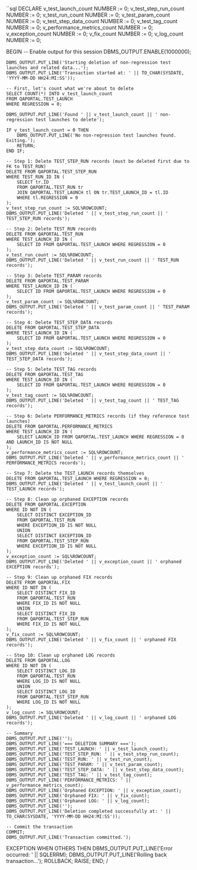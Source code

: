 ``sql
DECLARE
    v_test_launch_count NUMBER := 0;
    v_test_step_run_count NUMBER := 0;
    v_test_run_count NUMBER := 0;
    v_test_param_count NUMBER := 0;
    v_test_step_data_count NUMBER := 0;
    v_test_tag_count NUMBER := 0;
    v_performance_metrics_count NUMBER := 0;
    v_exception_count NUMBER := 0;
    v_fix_count NUMBER := 0;
    v_log_count NUMBER := 0;
    
BEGIN
    -- Enable output for this session
    DBMS_OUTPUT.ENABLE(1000000);
    
    DBMS_OUTPUT.PUT_LINE('Starting deletion of non-regression test launches and related data...');
    DBMS_OUTPUT.PUT_LINE('Transaction started at: ' || TO_CHAR(SYSDATE, 'YYYY-MM-DD HH24:MI:SS'));
    
    -- First, let's count what we're about to delete
    SELECT COUNT(*) INTO v_test_launch_count 
    FROM QAPORTAL.TEST_LAUNCH 
    WHERE REGRESSION = 0;
    
    DBMS_OUTPUT.PUT_LINE('Found ' || v_test_launch_count || ' non-regression test launches to delete');
    
    IF v_test_launch_count = 0 THEN
        DBMS_OUTPUT.PUT_LINE('No non-regression test launches found. Exiting.');
        RETURN;
    END IF;
    
    -- Step 1: Delete TEST_STEP_RUN records (must be deleted first due to FK to TEST_RUN)
    DELETE FROM QAPORTAL.TEST_STEP_RUN 
    WHERE TEST_RUN_ID IN (
        SELECT tr.ID 
        FROM QAPORTAL.TEST_RUN tr
        JOIN QAPORTAL.TEST_LAUNCH tl ON tr.TEST_LAUNCH_ID = tl.ID
        WHERE tl.REGRESSION = 0
    );
    v_test_step_run_count := SQL%ROWCOUNT;
    DBMS_OUTPUT.PUT_LINE('Deleted ' || v_test_step_run_count || ' TEST_STEP_RUN records');
    
    -- Step 2: Delete TEST_RUN records
    DELETE FROM QAPORTAL.TEST_RUN 
    WHERE TEST_LAUNCH_ID IN (
        SELECT ID FROM QAPORTAL.TEST_LAUNCH WHERE REGRESSION = 0
    );
    v_test_run_count := SQL%ROWCOUNT;
    DBMS_OUTPUT.PUT_LINE('Deleted ' || v_test_run_count || ' TEST_RUN records');
    
    -- Step 3: Delete TEST_PARAM records
    DELETE FROM QAPORTAL.TEST_PARAM 
    WHERE TEST_LAUNCH_ID IN (
        SELECT ID FROM QAPORTAL.TEST_LAUNCH WHERE REGRESSION = 0
    );
    v_test_param_count := SQL%ROWCOUNT;
    DBMS_OUTPUT.PUT_LINE('Deleted ' || v_test_param_count || ' TEST_PARAM records');
    
    -- Step 4: Delete TEST_STEP_DATA records
    DELETE FROM QAPORTAL.TEST_STEP_DATA 
    WHERE TEST_LAUNCH_ID IN (
        SELECT ID FROM QAPORTAL.TEST_LAUNCH WHERE REGRESSION = 0
    );
    v_test_step_data_count := SQL%ROWCOUNT;
    DBMS_OUTPUT.PUT_LINE('Deleted ' || v_test_step_data_count || ' TEST_STEP_DATA records');
    
    -- Step 5: Delete TEST_TAG records
    DELETE FROM QAPORTAL.TEST_TAG 
    WHERE TEST_LAUNCH_ID IN (
        SELECT ID FROM QAPORTAL.TEST_LAUNCH WHERE REGRESSION = 0
    );
    v_test_tag_count := SQL%ROWCOUNT;
    DBMS_OUTPUT.PUT_LINE('Deleted ' || v_test_tag_count || ' TEST_TAG records');
    
    -- Step 6: Delete PERFORMANCE_METRICS records (if they reference test launches)
    DELETE FROM QAPORTAL.PERFORMANCE_METRICS 
    WHERE TEST_LAUNCH_ID IN (
        SELECT LAUNCH_ID FROM QAPORTAL.TEST_LAUNCH WHERE REGRESSION = 0 AND LAUNCH_ID IS NOT NULL
    );
    v_performance_metrics_count := SQL%ROWCOUNT;
    DBMS_OUTPUT.PUT_LINE('Deleted ' || v_performance_metrics_count || ' PERFORMANCE_METRICS records');
    
    -- Step 7: Delete the TEST_LAUNCH records themselves
    DELETE FROM QAPORTAL.TEST_LAUNCH WHERE REGRESSION = 0;
    DBMS_OUTPUT.PUT_LINE('Deleted ' || v_test_launch_count || ' TEST_LAUNCH records');
    
    -- Step 8: Clean up orphaned EXCEPTION records
    DELETE FROM QAPORTAL.EXCEPTION 
    WHERE ID NOT IN (
        SELECT DISTINCT EXCEPTION_ID 
        FROM QAPORTAL.TEST_RUN 
        WHERE EXCEPTION_ID IS NOT NULL
        UNION
        SELECT DISTINCT EXCEPTION_ID 
        FROM QAPORTAL.TEST_STEP_RUN 
        WHERE EXCEPTION_ID IS NOT NULL
    );
    v_exception_count := SQL%ROWCOUNT;
    DBMS_OUTPUT.PUT_LINE('Deleted ' || v_exception_count || ' orphaned EXCEPTION records');
    
    -- Step 9: Clean up orphaned FIX records
    DELETE FROM QAPORTAL.FIX 
    WHERE ID NOT IN (
        SELECT DISTINCT FIX_ID 
        FROM QAPORTAL.TEST_RUN 
        WHERE FIX_ID IS NOT NULL
        UNION
        SELECT DISTINCT FIX_ID 
        FROM QAPORTAL.TEST_STEP_RUN 
        WHERE FIX_ID IS NOT NULL
    );
    v_fix_count := SQL%ROWCOUNT;
    DBMS_OUTPUT.PUT_LINE('Deleted ' || v_fix_count || ' orphaned FIX records');
    
    -- Step 10: Clean up orphaned LOG records
    DELETE FROM QAPORTAL.LOG 
    WHERE ID NOT IN (
        SELECT DISTINCT LOG_ID 
        FROM QAPORTAL.TEST_RUN 
        WHERE LOG_ID IS NOT NULL
        UNION
        SELECT DISTINCT LOG_ID 
        FROM QAPORTAL.TEST_STEP_RUN 
        WHERE LOG_ID IS NOT NULL
    );
    v_log_count := SQL%ROWCOUNT;
    DBMS_OUTPUT.PUT_LINE('Deleted ' || v_log_count || ' orphaned LOG records');
    
    -- Summary
    DBMS_OUTPUT.PUT_LINE('');
    DBMS_OUTPUT.PUT_LINE('=== DELETION SUMMARY ===');
    DBMS_OUTPUT.PUT_LINE('TEST_LAUNCH: ' || v_test_launch_count);
    DBMS_OUTPUT.PUT_LINE('TEST_STEP_RUN: ' || v_test_step_run_count);
    DBMS_OUTPUT.PUT_LINE('TEST_RUN: ' || v_test_run_count);
    DBMS_OUTPUT.PUT_LINE('TEST_PARAM: ' || v_test_param_count);
    DBMS_OUTPUT.PUT_LINE('TEST_STEP_DATA: ' || v_test_step_data_count);
    DBMS_OUTPUT.PUT_LINE('TEST_TAG: ' || v_test_tag_count);
    DBMS_OUTPUT.PUT_LINE('PERFORMANCE_METRICS: ' || v_performance_metrics_count);
    DBMS_OUTPUT.PUT_LINE('Orphaned EXCEPTION: ' || v_exception_count);
    DBMS_OUTPUT.PUT_LINE('Orphaned FIX: ' || v_fix_count);
    DBMS_OUTPUT.PUT_LINE('Orphaned LOG: ' || v_log_count);
    DBMS_OUTPUT.PUT_LINE('');
    DBMS_OUTPUT.PUT_LINE('Deletion completed successfully at: ' || TO_CHAR(SYSDATE, 'YYYY-MM-DD HH24:MI:SS'));
    
    -- Commit the transaction
    COMMIT;
    DBMS_OUTPUT.PUT_LINE('Transaction committed.');
    
EXCEPTION
    WHEN OTHERS THEN
        DBMS_OUTPUT.PUT_LINE('Error occurred: ' || SQLERRM);
        DBMS_OUTPUT.PUT_LINE('Rolling back transaction...');
        ROLLBACK;
        RAISE;
END;
/



```
